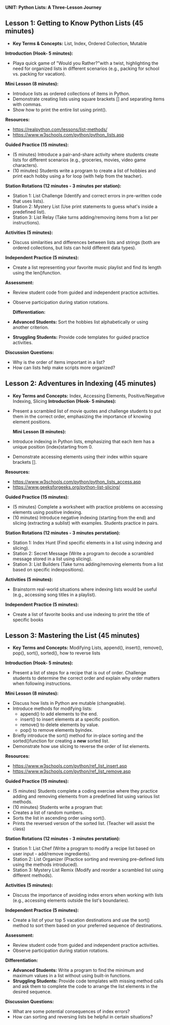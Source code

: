 ﻿**UNIT: Python Lists: A Three-Lesson Journey**

## Lesson 1: Getting to Know Python Lists (45 minutes)

- **Key Terms & Concepts:** List, Index, Ordered Collection, Mutable

**Introduction (Hook- 5 minutes):**

- Playa quick game of "Would you Rather?"with a twist, highlighting the need for organized lists in different scenarios (e.g., packing for school vs. packing for vacation).

**Mini Lesson (8 minutes):**

- Introduce lists as ordered collections of items in Python.
- Demonstrate creating lists using square brackets [] and separating items with commas.
- Show how to print the entire list using print().

**Resources:**

- <https://realpython.com/lessons/list-methods/>
- <https://www.w3schools.com/python/python_lists.asp>

**Guided Practice (15 minutes):**

- (5 minutes) Introduce a pair-and-share activity where students create lists for different scenarios (e.g., groceries, movies, video game characters).
- (10 minutes) Students write a program to create a list of hobbies and print each hobby using a for loop (with help from the teacher).

**Station Rotations (12 minutes - 3 minutes per station):**

- Station 1: List Challenge (Identify and correct errors in pre-written code that uses lists).
- Station 2: Mystery List (Use print statements to guess what's inside a predefined list).
- Station 3: List Relay (Take turns adding/removing items from a list per instructions).

**Activities (5 minutes):**

- Discuss similarities and differences between lists and strings (both are ordered collections, but lists can hold different data types).

**Independent Practice (5 minutes):**

- Create a list representing your favorite music playlist and find its length using the len()function. 

**Assessment:**
- Review student code from guided and independent practice activities.
- Observe participation during station rotations.

  **Differentiation:**

- **Advanced Students:** Sort the hobbies list alphabetically or using another criterion.
- **Struggling Students:** Provide code templates for guided practice activities.

**Discussion Questions:**

- Why is the order of items important in a list?
- How can lists help make scripts more organized?

## Lesson 2: Adventures in Indexing (45 minutes)

- **Key Terms and Concepts:** Index, Accessing Elements, Positive/Negative Indexing, Slicing **Introduction (Hook- 5 minutes):**
- Present a scrambled list of movie quotes and challenge students to put them in the correct order, emphasizing the importance of knowing element positions.

  **Mini Lesson (8 minutes):**

- Introduce indexing in Python lists, emphasizing that each item has a unique position (index)starting from 0.
- Demonstrate accessing elements using their index within square brackets [].

**Resources:**

- <https://www.w3schools.com/python/python_lists_access.asp>
- <https://www.geeksforgeeks.org/python-list-slicing/>

**Guided Practice (15 minutes):**

- (5 minutes) Complete a worksheet with practice problems on accessing elements using positive indexing.
- (10 minutes) Introduce negative indexing (starting from the end) and slicing (extracting a sublist) with examples. Students practice in pairs.

**Station Rotations (12 minutes - 3 minutes perstation):**

- Station 1: Index Hunt (Find specific elements in a list using indexing and slicing).
- Station 2: Secret Message (Write a program to decode a scrambled message stored in a list using slicing).
- Station 3: List Builders (Take turns adding/removing elements from a list based on specific indexpositions).

**Activities (5 minutes):**

- Brainstorm real-world situations where indexing lists would be useful (e.g., accessing song titles in a playlist).

**Independent Practice (5 minutes):**

- Create a list of favorite books and use indexing to print the title of specific books

## Lesson 3: Mastering the List (45 minutes)

- **Key Terms and Concepts:** Modifying Lists, append(), insert(), remove(), pop(), sort(), sorted(), how to reverse lists

**Introduction (Hook- 5 minutes):**

- Present a list of steps for a recipe that is out of order. Challenge students to determine the correct order and explain why order matters when following instructions.

**Mini Lesson (8 minutes):**

- Discuss how lists in Python are mutable (changeable).
- Introduce methods for modifying lists:
  - append() to add elements to the end.
  - insert() to insert elements at a specific position.
  - remove() to delete elements by value.
  - pop() to remove elements byindex.
- Briefly introduce the sort() method for in-place sorting and the sorted()function for creating a **new** sorted list.
- Demonstrate how use slicing to reverse the order of list elements.

**Resources:**

- <https://www.w3schools.com/python/ref_list_insert.asp>
- <https://www.w3schools.com/python/ref_list_remove.asp>

**Guided Practice (15 minutes):**

- (5 minutes) Students complete a coding exercise where they practice adding and removing elements from a predefined list using various list methods.
- (10 minutes) Students write a program that:
- Creates a list of random numbers.
- Sorts the list in ascending order using sort().
- Prints the reversed version of the sorted list. (Teacher will assist the class)

**Station Rotations (12 minutes - 3 minutes perstation):**

- Station 1: List Chef (Write a program to modify a recipe list based on user input - add/remove ingredients).
- Station 2: List Organizer (Practice sorting and reversing pre-defined lists using the methods introduced).
- Station 3: Mystery List Remix (Modify and reorder a scrambled list using different methods).

**Activities (5 minutes):**

- Discuss the importance of avoiding index errors when working with lists (e.g., accessing elements outside the list's boundaries).

**Independent Practice (5 minutes):**

- Create a list of your top 5 vacation destinations and use the sort() method to sort them based on your preferred sequence of destinations.

**Assessment:**

- Review student code from guided and independent practice activities.
- Observe participation during station rotations.

**Differentiation:**

- **Advanced Students:** Write a program to find the minimum and maximum values in a list without using built-in functions.
- **Struggling Students:** Provide code templates with missing method calls and ask them to complete the code to arrange the list elements in the desired sequence.

**Discussion Questions:**

- What are some potential consequences of index errors?
- How can sorting and reversing lists be helpful in certain situations?
